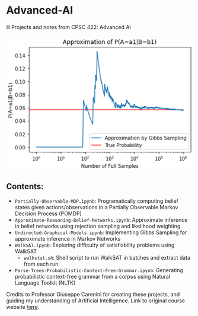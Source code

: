 # Advanced-AI
⛓ Projects and notes from CPSC 422: Advanced AI

![A1Q3](img/Gibbs-Sampling-Approximation.png)

## Contents:
- `Partially-Observable-MDP.ipynb`: Programatically computing belief states given actions/observations in a Partially Observable Markov Decision Process (POMDP)
- `Approximate-Reasoning-Belief-Networks.ipynb`: Approximate inference in belief networks using rejection sampling and likelihood weighting
- `Undirected-Graphical-Models.ipynb`: Implementing Gibbs Sampling for approximate inference in Markov Networks
- `WalkSAT.ipynb`: Exploring difficulty of satisfiability problems using WalkSAT
    - `walkstat.sh`: Shell script to run WalkSAT in batches and extract data from each run
- `Parse-Trees-Probabilistic-Context-Free-Grammar.ipynb`: Generating probabilistic context-free grammar from a corpus using Natural Language Toolkit (NLTK)

Credits to Professor Giuseppe Carenini for creating these projects, and guiding my understanding of Artificial Intelligence. Link to original course website [here](https://www.cs.ubc.ca/~carenini/TEACHING/CPSC422-21/index.html).

